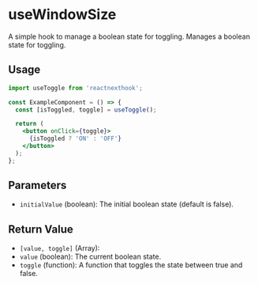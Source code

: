 # useWindowSize

A simple hook to manage a boolean state for toggling.
Manages a boolean state for toggling.

## Usage

```jsx
import useToggle from 'reactnexthook';

const ExampleComponent = () => {
  const [isToggled, toggle] = useToggle();

  return (
    <button onClick={toggle}>
      {isToggled ? 'ON' : 'OFF'}
    </button>
  );
};


```

## Parameters

- `initialValue` (boolean): The initial boolean state (default is false).

## Return Value

- `[value, toggle]` (Array):
- `value` (boolean): The current boolean state.
- `toggle` (function): A function that toggles the state between true and false.

